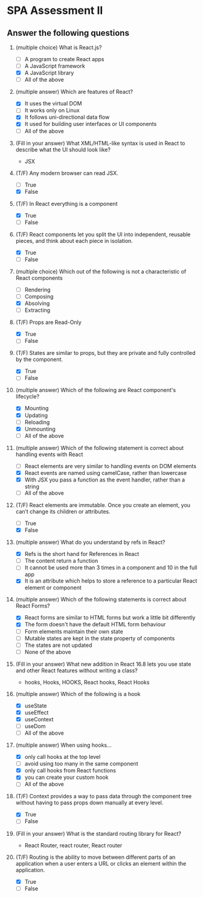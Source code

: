 # SPA Assessment II

## Answer the following questions

1.  (multiple choice) What is React.js?

    - [ ] A program to create React apps
    - [ ] A JavaScript framework
    - [x] A JavaScript library
    - [ ] All of the above

2.  (multiple answer) Which are features of React?

    - [x] It uses the virtual DOM
    - [ ] It works only on Linux
    - [x] It follows uni-directional data flow
    - [x] It used for building user interfaces or UI components
    - [ ] All of the above

3.  (Fill in your answer) What XML/HTML-like syntax is used in React to describe what the UI should look like?

    - JSX

4.  (T/F) Any modern browser can read JSX.

    - [ ] True
    - [x] False

5.  (T/F) In React everything is a component

    - [x] True
    - [ ] False

6.  (T/F) React components let you split the UI into independent, reusable pieces, and think about each piece in isolation.

    - [x] True
    - [ ] False

7.  (multiple choice) Which out of the following is not a characteristic of React components

    - [ ] Rendering
    - [ ] Composing
    - [x] Absolving
    - [ ] Extracting

8.  (T/F) Props are Read-Only

    - [x] True
    - [ ] False

9.  (T/F) States are similar to props, but they are private and fully controlled by the component.

    - [x] True
    - [ ] False

10. (multiple answer) Which of the following are React component's lifecycle?

    - [x] Mounting
    - [x] Updating
    - [ ] Reloading
    - [x] Unmounting
    - [ ] All of the above

11. (multiple answer) Which of the following statement is correct about handling events with React

    - [ ] React elements are very similar to handling events on DOM elements
    - [x] React events are named using camelCase, rather than lowercase
    - [x] With JSX you pass a function as the event handler, rather than a string
    - [ ] All of the above

12. (T/F) React elements are immutable. Once you create an element, you can’t change its children or attributes.

    - [ ] True
    - [x] False

13. (multiple answer) What do you understand by refs in React?

    - [x] Refs is the short hand for References in React
    - [ ] The content return a function
    - [ ] It cannot be used more than 3 times in a component and 10 in the full app
    - [x] It is an attribute which helps to store a reference to a particular React element or component

14. (multiple answer) Which of the following statements is correct about React Forms?

    - [x] React forms are similar to HTML forms but work a little bit differently
    - [x] The form doesn't have the default HTML form behaviour
    - [ ] Form elements maintain their own state
    - [ ] Mutable states are kept in the state property of components
    - [ ] The states are not updated
    - [ ] None of the above

15. (Fill in your answer) What new addition in React 16.8 lets you use state and other React features without writing a class?

    - hooks, Hooks, HOOKS, React hooks, React Hooks

16. (multiple answer) Which of the following is a hook

    - [x] useState
    - [x] useEffect
    - [x] useContext
    - [ ] useDom
    - [ ] All of the above

17. (multiple answer) When using hooks...

    - [x] only call hooks at the top level
    - [ ] avoid using too many in the same component
    - [x] only call hooks from React functions
    - [x] you can create your custom hook
    - [ ] All of the above

18. (T/F) Context provides a way to pass data through the component tree without having to pass props down manually at every level.

    - [x] True
    - [ ] False

19. (Fill in your answer) What is the standard routing library for React?

    - React Router, react router, React router

20. (T/F) Routing is the ability to move between different parts of an application when a user enters a URL or clicks an element within the application.

    - [x] True
    - [ ] False
